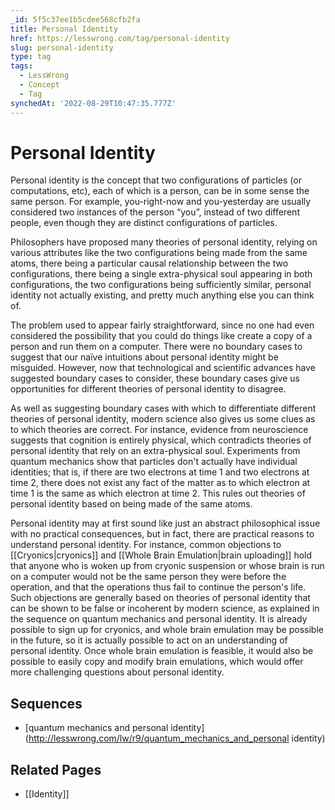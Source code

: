 ```yaml
---
_id: 5f5c37ee1b5cdee568cfb2fa
title: Personal Identity
href: https://lesswrong.com/tag/personal-identity
slug: personal-identity
type: tag
tags:
  - LessWrong
  - Concept
  - Tag
synchedAt: '2022-08-29T10:47:35.777Z'
---
```


# Personal Identity

Personal identity is the concept that two configurations of particles (or computations, etc), each of which is a person, can be in some sense the same person. For example, you-right-now and you-yesterday are usually considered two instances of the person “you”, instead of two different people, even though they are distinct configurations of particles.

Philosophers have proposed many theories of personal identity, relying on various attributes like the two configurations being made from the same atoms, there being a particular causal relationship between the two configurations, there being a single extra-physical soul appearing in both configurations, the two configurations being sufficiently similar, personal identity not actually existing, and pretty much anything else you can think of.

The problem used to appear fairly straightforward, since no one had even considered the possibility that you could do things like create a copy of a person and run them on a computer. There were no boundary cases to suggest that our naïve intuitions about personal identity might be misguided. However, now that technological and scientific advances have suggested boundary cases to consider, these boundary cases give us opportunities for different theories of personal identity to disagree.

As well as suggesting boundary cases with which to differentiate different theories of personal identity, modern science also gives us some clues as to which theories are correct. For instance, evidence from neuroscience suggests that cognition is entirely physical, which contradicts theories of personal identity that rely on an extra-physical soul. Experiments from quantum mechanics show that particles don't actually have individual identities; that is, if there are two electrons at time 1 and two electrons at time 2, there does not exist any fact of the matter as to which electron at time 1 is the same as which electron at time 2. This rules out theories of personal identity based on being made of the same atoms.

Personal identity may at first sound like just an abstract philosophical issue with no practical consequences, but in fact, there are practical reasons to understand personal identity. For instance, common objections to [[Cryonics|cryonics]] and [[Whole Brain Emulation|brain uploading]] hold that anyone who is woken up from cryonic suspension or whose brain is run on a computer would not be the same person they were before the operation, and that the operations thus fail to continue the person's life. Such objections are generally based on theories of personal identity that can be shown to be false or incoherent by modern science, as explained in the sequence on quantum mechanics and personal identity. It is already possible to sign up for cryonics, and whole brain emulation may be possible in the future, so it is actually possible to act on an understanding of personal identity. Once whole brain emulation is feasible, it would also be possible to easily copy and modify brain emulations, which would offer more challenging questions about personal identity.

## Sequences

- [quantum mechanics and personal identity](<http://lesswrong.com/lw/r9/quantum_mechanics_and_personal> identity)

## Related Pages

- [[Identity]]
